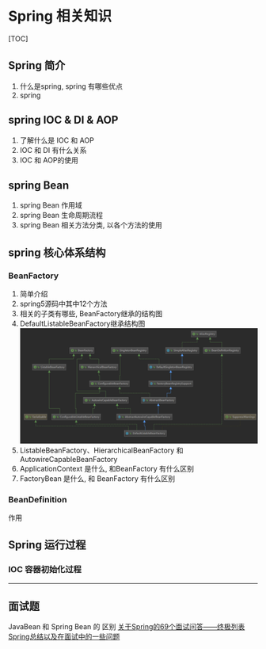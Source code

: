 # Spring 相关知识

[TOC]

## Spring 简介

   1. 什么是spring, spring 有哪些优点
   2. spring

## spring IOC & DI & AOP

1. 了解什么是 IOC 和 AOP
2. IOC 和 DI 有什么关系
3. IOC 和 AOP的使用

## spring Bean

1. spring Bean 作用域
2. spring Bean 生命周期流程
3. spring Bean 相关方法分类, 以各个方法的使用

## spring 核心体系结构

### BeanFactory

1. 简单介绍
2. spring5源码中其中12个方法
3. 相关的子类有哪些, BeanFactory继承的结构图
4. DefaultListableBeanFactory继承结构图
   ![DefaultListableBeanFactory](/assets/frame/spring/Spring5-DefaultListableBeanFactory实现继承结构图.png)
5. ListableBeanFactory、HierarchicalBeanFactory 和 AutowireCapableBeanFactory
6. ApplicationContext 是什么, 和BeanFactory 有什么区别
7. FactoryBean 是什么, 和 BeanFactory 有什么区别

### BeanDefinition

作用

## Spring 运行过程

### IOC 容器初始化过程

---

## 面试题

   JavaBean 和 Spring Bean 的 区别
   [关于Spring的69个面试问答——终极列表](http://www.importnew.com/11657.html)
   [Spring总结以及在面试中的一些问题](https://www.cnblogs.com/wang-meng/p/5701982.html)